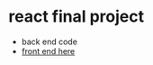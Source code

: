 # react final project

- back end code
- [front end here](https://github.com/mollymoog/react-front-end)
